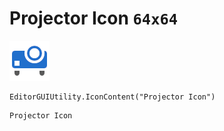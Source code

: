 # Projector Icon `64x64`
<img src="/img/Projector%20Icon.png" width=64 height=64>

``` CSharp
EditorGUIUtility.IconContent("Projector Icon")
```
```
Projector Icon
```
